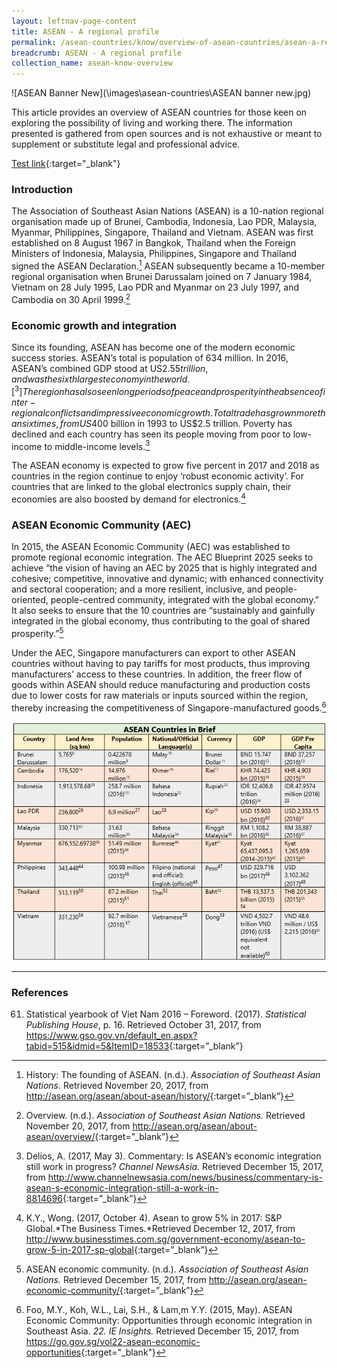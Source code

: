 ```yaml
---
layout: leftnav-page-content
title: ASEAN - A regional profile
permalink: /asean-countries/know/overview-of-asean-countries/asean-a-regional-profile/
breadcrumb: ASEAN - A regional profile
collection_name: asean-know-overview
---
```


![ASEAN Banner New](\images\asean-countries\ASEAN banner new.jpg)

This article provides an overview of ASEAN countries for those keen on exploring the possibility of living and working there. The information presented is gathered from open sources and is not exhaustive or meant to supplement or substitute legal and professional advice.

[Test link](http://google.com){:target="_blank"}

### **Introduction**

The Association of Southeast Asian Nations (ASEAN) is a 10-nation regional organisation made up of Brunei, Cambodia, Indonesia, Lao PDR, Malaysia, Myanmar, Philippines, Singapore, Thailand and Vietnam. ASEAN was first established on 8 August 1967 in Bangkok, Thailand when the Foreign Ministers of Indonesia, Malaysia, Philippines, Singapore and Thailand signed the ASEAN Declaration.[^1] ASEAN subsequently became a 10-member regional organisation when Brunei Darussalam joined on 7 January 1984, Vietnam on 28 July 1995, Lao PDR and Myanmar on 23 July 1997, and Cambodia on 30 April 1999.[^2]

[^1]: History: The founding of ASEAN. (n.d.). *Association of Southeast Asian Nations.* Retrieved November 20, 2017, from <http://asean.org/asean/about-asean/history/>{:target=”_blank”}
[^2]: Overview. (n.d.). *Association of Southeast Asian Nations.* Retrieved November 20, 2017, from <http://asean.org/asean/about-asean/overview/>{:target=”_blank”}


### **Economic growth and integration**

Since its founding, ASEAN has become one of the modern economic success stories. ASEAN’s total is population of 634 million. In 2016, ASEAN’s combined GDP stood at US$2.55 trillion, and was the sixth largest economy in the world.[^3] The region has also seen long periods of peace and prosperity in the absence of inter-regional conflicts and impressive economic growth. Total trade has grown more than six times, from US$400 billion in 1993 to US$2.5 trillion. Poverty has declined and each country has seen its people moving from poor to low-income to middle-income levels.[^4]

[^3]: ASEAN 50 1967-2017: ASEAN economic progress. (2017). *Association of Southeast Asian Nations*. Retrieved December 22, 2017, from <http://www.aseanstats.org/wp-content/uploads/2017/08/ASEAN_economic_progress.pdf>{:target=”_blank”}

[^4]: Delios, A. (2017, May 3). Commentary: Is ASEAN’s economic integration still work in progress?  *Channel NewsAsia.* Retrieved December 15, 2017, from <http://www.channelnewsasia.com/news/business/commentary-is-asean-s-economic-integration-still-a-work-in-8814696>{:target=”_blank”}

The ASEAN economy is expected to grow five percent in 2017 and 2018 as countries in the region continue to enjoy ‘robust economic activity’. For countries that are linked to the global electronics supply chain, their economies are also boosted by demand for electronics.[^5]

[^5]: K.Y., Wong. (2017, October 4). Asean to grow 5% in 2017: S&P Global.*The Business Times.*Retrieved December 12, 2017, from <http://www.businesstimes.com.sg/government-economy/asean-to-grow-5-in-2017-sp-global>{:target=”_blank”}

### **ASEAN Economic Community (AEC)**

In 2015, the ASEAN Economic Community (AEC) was established to promote regional economic integration. The AEC Blueprint 2025 seeks to achieve “the vision of having an AEC by 2025 that is highly integrated and cohesive; competitive, innovative and dynamic; with enhanced connectivity and sectoral cooperation; and a more resilient, inclusive, and people-oriented, people-centred community, integrated with the global economy.” It also seeks to ensure that the 10 countries are “sustainably and gainfully integrated in the global economy, thus contributing to the goal of shared prosperity.”[^6]

[^6]: ASEAN economic community. (n.d.). *Association of Southeast Asian Nations.* Retrieved December 15, 2017, from <http://asean.org/asean-economic-community/>{:target=”_blank”}

Under the AEC, Singapore manufacturers can export to other ASEAN countries without having to pay tariffs for most products, thus improving manufacturers’ access to these countries. In addition, the freer flow of goods within ASEAN should reduce manufacturing and production costs due to lower costs for raw materials or inputs sourced within the region, thereby increasing the competitiveness of Singapore-manufactured goods.[^7]

[^7]: Foo, M.Y., Koh, W.L., Lai, S.H., & Lam,m Y.Y. (2015, May). ASEAN Economic Community: Opportunities through economic integration in Southeast Asia. *22. IE Insights.* Retrieved December 15, 2017, from <https://go.gov.sg/vol22-asean-economic-opportunities>{:target="_blank"}

![ASEAN Countries in brief](/images/ASEAN-Snapshot-Table-1-new.png)

[^8]: About Brunei. (2015). *Prime Minister’s Office Brunei Darussalam.* Retrieved November 1, 2017, from <http://www.pmo.gov.bn/Pages/AboutBrunei.aspx>{:target=”_blank”}
[^9]: Population. (2017). *Department of Economic Planning and Development.* Retrieved November 1, 2017, from <http://www.depd.gov.bn/SitePages/Population.aspx>{:target=”_blank”}
[^10]: About Brunei. (2015). *Prime Minister’s Office Brunei Darussalam.* Retrieved November 1, 2017, from <http://www.pmo.gov.bn/Pages/AboutBrunei.aspx>{:target=”_blank”}
[^11]: About Brunei. (2015). *Prime Minister’s Office Brunei Darussalam.* Retrieved November 1, 2017, from <http://www.pmo.gov.bn/Pages/AboutBrunei.aspx>{:target=”_blank”}
[^12]: National accounts. (2017). *Department of Economic Planning and Development.* Retrieved November 1, 2017, from [http://www.depd.gov.bn/SitePages/National%20Accounts.aspx](http://www.depd.gov.bn/SitePages/National Accounts.aspx){:target=”_blank”}
[^13]: National accounts. (2017). *Department of Economic Planning and Development.* Retrieved November 1, 2017, from [http://www.depd.gov.bn/SitePages/National%20Accounts.aspx](http://www.depd.gov.bn/SitePages/National Accounts.aspx){:target=”_blank”}
[^14]: Land Area. (2016). *The World Bank.* Retrieved October 16, 2017, from <https://data.worldbank.org/indicator/AG.LND.TOTL.K2>{:target=”_blank”}
[^15]: National Accounts 2015. (2017). *Cambodia National Institute of Statistics.* Retrieved October 16, 2017, from <http://www.nis.gov.kh/nis/NA/NA2015.htm>{:target=”_blank”}
[^16]: Cambodia. (2017, October 6). *Encyclopedia Britannica*. Retrieved October 16, 2017, from <https://www.britannica.com/place/Cambodia>{:target=”_blank”}
[^17]: Cambodia. (2017, October 6). *Encyclopedia Britannica*. Retrieved October 16, 2017, from <https://www.britannica.com/place/Cambodia>{:target=”_blank”}
[^18]: National Accounts 2015. (2017). *Cambodia National Institute of Statistics.* Retrieved October 16, 2017, from <http://www.nis.gov.kh/nis/NA/NA2015.htm>{:target=”_blank”}
[^19]: National Accounts 2015. (2017). *Cambodia National Institute of Statistics.* Retrieved October 16, 2017, from <http://www.nis.gov.kh/nis/NA/NA2015.htm>{:target=”_blank”}
[^20]: Statistik Indonesia 2017. (2017). *Badan Pusat Statistik.* Retrieved October 17, 2017, from <https://www.bps.go.id/website/pdf_publikasi/Statistik-Indonesia-2017.pdf>{:target=”_blank”}
[^21]: Statistik Indonesia 2017. (2017). *Badan Pusat Statistik.* Retrieved October 17, 2017, from <https://www.bps.go.id/website/pdf_publikasi/Statistik-Indonesia-2017.pdf>{:target=”_blank”}
[^22]: What languages are spoken in Indonesia? (2017). *WorldAtlas.* Retrieved November 27, 2017 from <http://www.worldatlas.com/articles/what-languages-are-spoken-in-indonesia.html>{:target=”_blank”}
[^23]: IDR- Indonesian Rupiah, (2017). *Xe.com.* Retrieved November 27, 2017, from <http://www.xe.com/currency/idr-indonesian-rupiah>{:target=”_blank”}
[^24]: Statistik Indonesia 2017. (2017). *Badan Pusat Statistik.* Retrieved October 17, 2017, from <https://www.bps.go.id/website/pdf_publikasi/Statistik-Indonesia-2017.pdf>{:target=”_blank”}
[^25]: Statistik Indonesia 2017. (2017). *Badan Pusat Statistik.* Retrieved October 17, 2017, from <https://www.bps.go.id/website/pdf_publikasi/Statistik-Indonesia-2017.pdf>{:target=”_blank”}
[^26]: Laos: Basic data. (2017, September 15). *The Economist.* Retrieved October 22, 2017, from <http://country.eiu.com/article.aspx?articleid=2005905984&Country=Laos&topic=Summary&subtopic=Basic+data>{:target=”_blank”}
[^27]: Laos: Basic data. (2017, September 15). *The Economist.* Retrieved October 22, 2017, from <http://country.eiu.com/article.aspx?articleid=2005905984&Country=Laos&topic=Summary&subtopic=Basic+data>{:target=”_blank”}
[^28]: Laos: Introduction. (2017). *Michigan State University.* Retrieved November 10, 2017, from <https://globaledge.msu.edu/countries/laos>{:target=”_blank”}
[^29]: Decree law on foreign currency. (n.d.). *Bank of the Lao PDR.* Retrieved November 27, 2017, from <https://www.bol.gov.la/english/old_files/decreefor3.html>{:target=”_blank”}
[^30]: Lao PDR. (2017). *The World Bank Group.* Retrieved October 26, 2017, from <https://data.worldbank.org/country/lao-pdr>{:target=”_blank”}
[^31]: GDP per capita (current US$). (2017, September 18). *World Bank.* Retrieved November 27, 2017, from <https://www.google.com.sg/publicdata/explore?ds=d5bncppjof8f9_&met_y=ny_gdp_pcap_cd&idim=country:LAO:KHM:VNM&hl=en&dl=en>{:target=”_blank”}
[^32]: Malaysia. (2017). *Department of Statistics Malaysia.* Retrieved October 20, 2017, from <https://www.dosm.gov.my/v1/index.php?r=column/cone&menu_id=dDM2enNvM09oTGtQemZPVzRTWENmZz09>{:target=”_blank”}
[^33]: Malaysia. (2017). *Department of Statistics Malaysia.* Retrieved October 20, 2017, from <https://www.dosm.gov.my/v1/index.php?r=column/cone&menu_id=dDM2enNvM09oTGtQemZPVzRTWENmZz09>{:target=”_blank”}
[^34]: The languages of Malaysia. (2010). *AsianInfo*. Retrieved December 15, 2017, from <http://www.asianinfo.org/asianinfo/malaysia/pro-languages.htm>{:target=”_blank”}
[^35]: Currency. (2017). *Tourism Malaysia.* Retrieved October 20, 2017, from <http://www.malaysia.travel/en/my/about-malaysia/fast-facts/currency>{:target=”_blank”}
[^36]: Gross domestic product 2016. (2017, May 19). *Department of Statistics Malaysia.* Retrieved October 20, 2017, from <https://www.dosm.gov.my/v1/index.php?r=column/cthemeByCat&cat=153&bul_id=UFRlamRjQUUwbkhXSFNoa0NoMXVkUT09&menu_id=TE5CRUZCblh4ZTZMODZIbmk2aWRRQT09>{:target=”_blank”}
[^37]: GDP by state, 2010-2016. (2017, September 6). *Department of Statistics Malaysia.* Retrieved October 20, 2017, from <https://www.dosm.gov.my/v1/index.php?r=column/cthemeByCat&cat=102&bul_id=VS9Gckp1UUpKQUFWS1JHUnJZS2xzdz09&menu_id=TE5CRUZCblh4ZTZMODZIbmk2aWRRQT09>{:target=”_blank”}
[^38]: Myanmar statistical yearbook 2015. (2015). *Ministry of National Planning and Economic Development.* Retrieved October 30, 2017, from <http://www.mmsis.gov.mm/sub_menu/statistics/fileDb.jsp>{:target=”_blank”}
[^39]: Myanmar statistical yearbook 2015. (2015). *Ministry of National Planning and Economic Development.* Retrieved October 30, 2017, from <http://www.mmsis.gov.mm/sub_menu/statistics/fileDb.jsp>{:target=”_blank”}
[^40]: What languages are spoken in Myanmar? (2017, August 1). *WorldAtlas,com.* Retrieved November 27, 2017 from <http://www.worldatlas.com/articles/what-languages-are-spoken-in-myanmar-burma.html>{:target=”_blank”}
[^41]: MMK – Burmese Kyat. (2017, November 27). *Xe.com.* Retrieved November 27, 2017, from <http://www.xe.com/currency/mmk-burmese-kyat>{:target=”_blank”}
[^42]: Myanmar statistical yearbook 2015. (2015). *Ministry of National Planning and Economic Development.* Retrieved October 30, 2017, from <http://www.mmsis.gov.mm/sub_menu/statistics/fileDb.jsp>{:target=”_blank”}
[^43]: Myanmar statistical yearbook 2015. (2015). *Ministry of National Planning and Economic Development.* Retrieved October 30, 2017, from <http://www.mmsis.gov.mm/sub_menu/statistics/fileDb.jsp>{:target=”_blank”}
[^44]: About the Philippines. (2017). *Philippine Government Portal.* Retrieved October 30, 2017, from <https://www.gov.ph/about-the-philippines>{:target=”_blank”}
[^45]: Highlights of the Philippine Population, 2015 Census of Population. (2015). *Philippine Statistics Authority.* Retrieved October 30, 2017, from [https://www.psa.gov.ph/sites/default/files/attachments/hsd/pressrelease/2015%20population%20counts%20Summary_0.xlsx](https://www.psa.gov.ph/sites/default/files/attachments/hsd/pressrelease/2015 population counts Summary_0.xlsx){:target=”_blank”}
[^46]: About the Philippines. (2017). *Philippine Government Portal.* Retrieved October 30, 2017, from <https://www.gov.ph/about-the-philippines>{:target=”_blank”}
[^47]: About the Philippines. (2017). *Philippine Government Portal.* Retrieved October 30, 2017, from <https://www.gov.ph/about-the-philippines>{:target=”_blank”}
[^48]: Report for selected countries and subjects. (2017). *International Monetary Fund.* Retrieved October 30, 2017, from <http://www.imf.org/external/pubs/ft/weo/2017/01/weodata/weorept.aspx?pr.x=59&pr.y=10&sy=2017&ey=2017&scsm=1&ssd=1&sort=country&ds=.&br=1&c=566&s=NGDPD%2CNGDPDPC%2CPPPGDP%2CPPPPC&grp=0&a>{:target=”_blank”}
[^49]: Report for selected countries and subjects. (2017). *International Monetary Fund.* Retrieved October 30, 2017, from <http://www.imf.org/external/pubs/ft/weo/2017/01/weodata/weorept.aspx?pr.x=59&pr.y=10&sy=2017&ey=2017&scsm=1&ssd=1&sort=country&ds=.&br=1&c=566&s=NGDPD%2CNGDPDPC%2CPPPGDP%2CPPPPC&grp=0&a>{:target=”_blank”}
[^50]: Statistical yearbook Thailand 2016. (2016). *National Statistical Office, Ministry of Information and Communication Technology*, p. 13. Retrieved November 7, 2017, from <http://service.nso.go.th/nso/nsopublish/pubs/e-book/esyb59/files/assets/basic-html/index.html#1>{:target=”_blank”}
[^51]: Report on population characteristics: The 2015-2016 survey of population change. (2016). *National Statistical Office, Ministry of Information and Communication Technology*. Retrieved November 7, 2017, from [http://web.nso.go.th/en/survey/popchan/data/2015-2016-Full%20Report.pdf](http://web.nso.go.th/en/survey/popchan/data/2015-2016-Full Report.pdf){:target=”_blank”}
[^52]: Statistical yearbook Thailand 2016. (2016). *National Statistical Office, Ministry of Information and Communication Technology*, p. 15. Retrieved November 7, 2017, from <http://service.nso.go.th/nso/nsopublish/pubs/e-book/esyb59/files/assets/basic-html/index.html#1>{:target=”_blank”}
[^53]: THB – Thai Baht (2017). *xe.com.* Retrieved 27 November 2017, from <http://www.xe.com/currency/thb-thai-baht>{:target=”_blank”}
[^54]: Statistical yearbook Thailand 2016. (2016). *National Statistical Office, Ministry of Information and Communication Technology*, p. 16. Retrieved November 7, 2017, from <http://service.nso.go.th/nso/nsopublish/pubs/e-book/esyb59/files/assets/basic-html/index.html#1>{:target=”_blank”}
[^55]: Statistical yearbook Thailand 2016. (2016). *National Statistical Office, Ministry of Information and Communication Technology*, p. 54. Retrieved November 7, 2017, from <http://service.nso.go.th/nso/nsopublish/pubs/e-book/esyb59/files/assets/basic-html/index.html#1>{:target=”_blank”}
[^56]: Statistical yearbook of Viet Nam 2016 – Population and employment. (2017). *Statistical Publishing House*, p. 77. Retrieved October 31, 2017, from <https://www.gso.gov.vn/default_en.aspx?tabid=515&idmid=5&ItemID=18533>{:target=”_blank”}
[^57]: Statistical yearbook of Viet Nam 2016 – Foreword. (2017). *Statistical Publishing House*, p. 20. Retrieved October 31, 2017, from <https://www.gso.gov.vn/default_en.aspx?tabid=515&idmid=5&ItemID=18533>{:target=”_blank”}
[^58]: Vietnamese language history. (2017). *Vietnam Culture*. Retrieved October 31, 2017, from <http://www.vietnam-culture.com/vietnamese-language-history.aspx>{:target=”_blank”}
[^59]: Exchange Rate. (2017). *The State Bank of Vietnam*. Retrieved October 31, 2017, from [https://www.sbv.gov.vn/webcenter/portal/en/home/rm/er?_afrLoop=413306837040000#%40%3F_afrLoop%3D413306837040000%26centerWidth%3D80%2525%26leftWidth%3D20%2525%26rightWidth%3D0%2525%26showFooter%3Dfalse%26showHeader%3Dfalse%26_adf.ctrl-state%3Dxjw78a3k1_172](https://www.sbv.gov.vn/webcenter/portal/en/home/rm/er?_afrLoop=413306837040000#%40%3F_afrLoop%3D413306837040000%26centerWidth%3D80%25%26leftWidth%3D20%25%26rightWidth%3D0%25%26showFooter%3Dfalse%26showHeader%3Dfalse%26_adf.ctrl-state%3Dxjw78a3k1_172){:target=”_blank”}
[^60]: Statistical yearbook of Viet Nam 2016 – Foreword. (2017). *Statistical Publishing House*, p. 16. Retrieved October 31, 2017, from <https://www.gso.gov.vn/default_en.aspx?tabid=515&idmid=5&ItemID=18533>{:target=”_blank”}
[^61]: Statistical yearbook of Viet Nam 2016 – Foreword. (2017). *Statistical Publishing House*, p. 16. Retrieved October 31, 2017, from <https://www.gso.gov.vn/default_en.aspx?tabid=515&idmid=5&ItemID=18533>{:target=”_blank”}
---
### **References**



61. Statistical yearbook of Viet Nam 2016 – Foreword. (2017). *Statistical Publishing House*, p. 16. Retrieved October 31, 2017, from <https://www.gso.gov.vn/default_en.aspx?tabid=515&idmid=5&ItemID=18533>{:target=”_blank”}